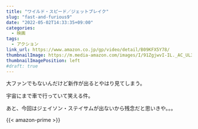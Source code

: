 ```yaml
---
title: "ワイルド・スピード／ジェットブレイク"
slug: "fast-and-furious9"
date: "2022-05-02T14:33:35+09:00"
categories:
  - 映画
tags:
  - アクション
link_url: https://www.amazon.co.jp/gp/video/detail/B09KFX5Y78/
thumbnailImage: https://m.media-amazon.com/images/I/91ZgjwvI-IL._AC_UL320_.jpg
thumbnailImagePosition: left
#draft: true
---
```

大ファンでもないんだけど新作が出るとやはり見てしまう。
<!--more-->
宇宙にまで車で行っていて笑える件。

あと、今回はジェイソン・ステイサムが出ないから残念だと思いきや。。。

{{< amazon-prime >}}
